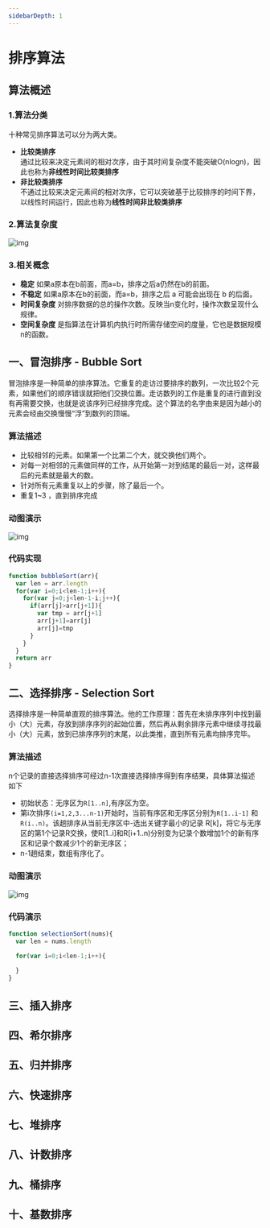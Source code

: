 ```yaml
---
sidebarDepth: 1
---
```


# 排序算法

## 算法概述

### 1.算法分类
十种常见排序算法可以分为两大类。

- **比较类排序**   
  通过比较来决定元素间的相对次序，由于其时间复杂度不能突破O(nlogn)，因此也称为**非线性时间比较类排序**
- **非比较类排序**  
  不通过比较来决定元素间的相对次序，它可以突破基于比较排序的时间下界，以线性时间运行，因此也称为**线性时间非比较类排序**

### 2.算法复杂度

![img](/basic/algorithm/complexity.png)

<!-- |   排序方法    | 时间复杂度（平均）| 时间复杂度（最坏）| 时间复杂度（最好）|  空间复杂度  |   稳定性   |
|--------------|----------------|----------------|----------------|------------|-----------|
|O(n2)| -->


### 3.相关概念

- **稳定** 如果a原本在b前面，而a=b，排序之后a仍然在b的前面。
- **不稳定** 如果a原本在b的前面，而a=b，排序之后 a 可能会出现在 b 的后面。
- **时间复杂度** 对排序数据的总的操作次数。反映当n变化时，操作次数呈现什么规律。
- **空间复杂度** 是指算法在计算机内执行时所需存储空间的度量，它也是数据规模n的函数。 


## 一、冒泡排序 - Bubble Sort

冒泡排序是一种简单的排序算法。它重复的走访过要排序的数列，一次比较2个元素，如果他们的顺序错误就把他们交换位置。走访数列的工作是重复的进行直到没有再需要交换，也就是说该序列已经排序完成。这个算法的名字由来是因为越小的元素会经由交换慢慢“浮”到数列的顶端。

### 算法描述
- 比较相邻的元素。如果第一个比第二个大，就交换他们两个。
- 对每一对相邻的元素做同样的工作，从开始第一对到结尾的最后一对，这样最后的元素就是最大的数。
- 针对所有元素重复以上的步骤，除了最后一个。
- 重复1~3 ，直到排序完成

### 动图演示
![img](/basic/algorithm/bubble-sort.gif)

### 代码实现
``` javascript
function bubbleSort(arr){
  var len = arr.length
  for(var i=0;i<len-1;i++){
    for(var j=0;j<len-1-i;j++){
      if(arr[j]>arr[j+1]){
        var tmp = arr[j+1]
        arr[j+1]=arr[j]
        arr[j]=tmp
      }
    }
  }
  return arr
}
```

## 二、选择排序 - Selection Sort

选择排序是一种简单直观的排序算法。他的工作原理：首先在未排序序列中找到最小（大）元素，存放到排序序列的起始位置，然后再从剩余排序元素中继续寻找最小（大）元素，放到已排序序列的末尾，以此类推，直到所有元素均排序完毕。

### 算法描述
n个记录的直接选择排序可经过n-1次直接选择排序得到有序结果，具体算法描述如下
- 初始状态：无序区为`R[1..n]`,有序区为空。
- 第i次排序`(i=1,2,3...n-1)`开始时，当前有序区和无序区分别为`R[1..i-1]` 和 `R(i..n)`。该趟排序从当前无序区中-选出关键字最小的记录 R[k]，将它与无序区的第1个记录R交换，使R[1..i]和R[i+1..n)分别变为记录个数增加1个的新有序区和记录个数减少1个的新无序区；
- n-1趟结束，数组有序化了。

### 动图演示

![img](/basic/algorithm/selection-sort.gif)

### 代码演示

``` javascript 
function selectionSort(nums){
  var len = nums.length

  for(var i=0;i<len-1;i++){
    
  }
}
```

## 三、插入排序

## 四、希尔排序

## 五、归并排序

## 六、快速排序

## 七、堆排序

## 八、计数排序

## 九、桶排序

## 十、基数排序
